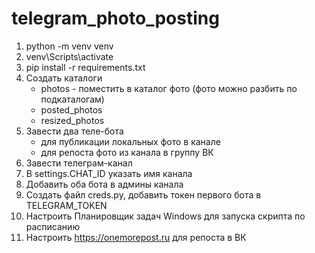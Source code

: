# telegram_photo_posting

1. python -m venv venv
2. venv\Scripts\activate
3. pip install -r requirements.txt
4. Создать каталоги
    - photos - поместить в каталог фото (фото можно разбить по подкаталогам)
    - posted_photos
    - resized_photos
5. Завести два теле-бота
    - для публикации локальных фото в канале
    - для репоста фото из канала в группу ВК
6. Завести телеграм-канал
7. В settings.CHAT_ID указать имя канала
8. Добавить оба бота в админы канала
9. Создать файл creds.py, добавить токен первого бота в TELEGRAM_TOKEN
10. Настроить Планировщик задач Windows для запуска скрипта по расписанию
11. Настроить https://onemorepost.ru для репоста в ВК
